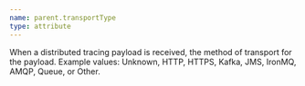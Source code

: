 ```yaml
---
name: parent.transportType
type: attribute
---
```


When a distributed tracing payload is received, the method of transport for the payload. Example values: Unknown, HTTP, HTTPS, Kafka, JMS, IronMQ, AMQP, Queue, or Other.